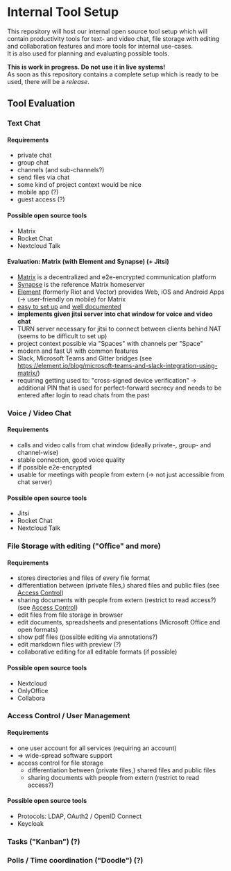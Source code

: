 # Internal Tool Setup
This repository will host our internal open source tool setup which will contain productivity tools for text- and video chat, file storage with editing and collaboration features and more tools for internal use-cases.  
It is also used for planning and evaluating possible tools.  

**This is work in progress. Do not use it in live systems!**  
As soon as this repository contains a complete setup which is ready to be used, there will be a *release*.

## Tool Evaluation

### Text Chat
#### Requirements
- private chat
- group chat
- channels (and sub-channels?)
- send files via chat
- some kind of project context would be nice
- mobile app (?)
- guest access (?)

#### Possible open source tools
- Matrix
- Rocket Chat
- Nextcloud Talk

#### Evaluation: Matrix (with Element and Synapse) (+ Jitsi)
- [Matrix](https://matrix.org/) is a decentralized and e2e-encrypted communication platform
- [Synapse](https://github.com/matrix-org/synapse) is the reference Matrix homeserver
- [Element](https://github.com/vector-im/element-web) (formerly Riot and Vector) provides Web, iOS and Android Apps (-> user-friendly on mobile) for Matrix
- [easy to set up](https://matrix.org/blog/2020/04/06/running-your-own-secure-communication-service-with-matrix-and-jitsi/) and [well documented](https://github.com/matrix-org/synapse/blob/develop/INSTALL.md)
- **implements given jitsi server into chat window for voice and video chat**
- TURN server necessary for jitsi to connect between clients behind NAT (seems to be difficult to set up)
- project context possible via "Spaces" with channels per "Space"
- modern and fast UI with common features
- Slack, Microsoft Teams and Gitter bridges (see https://element.io/blog/microsoft-teams-and-slack-integration-using-matrix/)
- requiring getting used to: "cross-signed device verification" -> additional PIN that is used for perfect-forward secrecy and needs to be entered after login to read chats from the past

### Voice / Video Chat
#### Requirements
- calls and video calls from chat window (ideally private-, group- and channel-wise)
- stable connection, good voice quality
- if possible e2e-encrypted
- usable for meetings with people from extern (-> not just accessible from chat server)

#### Possible open source tools
- Jitsi
- Rocket Chat
- Nextcloud Talk

### File Storage with editing ("Office" and more)
#### Requirements
- stores directories and files of every file format
- differentiation between (private files,) shared files and public files (see [Access Control](#access-control--user-management))
- sharing documents with people from extern (restrict to read access?) (see [Access Control](#access-control--user-management))
- edit files from file storage in browser
- edit documents, spreadsheets and presentations (Microsoft Office and open formats)
- show pdf files (possible editing via annotations?)
- edit markdown files with preview (?)
- collaborative editing for all editable formats (if possible)
#### Possible open source tools
- Nextcloud
- OnlyOffice
- Collabora

### Access Control / User Management
#### Requirements
- one user account for all services (requiring an account)
- => wide-spread software support
- access control for file storage 
    - differentiation between (private files,) shared files and public files
    - sharing documents with people from extern (restrict to read access?)
#### Possible open source tools
- Protocols: LDAP, OAuth2 / OpenID Connect
- Keycloak

### Tasks ("Kanban") (?)
### Polls / Time coordination ("Doodle") (?)

